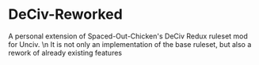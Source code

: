 # DeCiv-Reworked
A personal extension of Spaced-Out-Chicken's DeCiv Redux ruleset mod for Unciv. \n
It is not only an implementation of the base ruleset, but also a rework of already existing features
